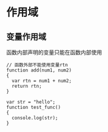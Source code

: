# 作用域

## 变量作用域

函数内部声明的变量只能在函数内部使用

```
// 函数外部不能使用变量rtn
function add(num1, num2)
{
  var rtn = num1 + num2;
  return rtn; 
}
```

```
var str = "hello";
function test_func()
{
  console.log(str);
}
```